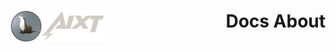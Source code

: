 <div align="center">
<img align="left" width="50" height="50" src="/img/logo_final_circle.png">
<img align="left" width="100" height="50" src="/img/name_Project_final.png">
<h1 align="right"> Docs About</h1>
</div>


